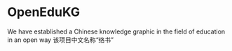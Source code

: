 # OpenEduKG
We have established a Chinese knowledge graphic in the field of education in an open way
该项目中文名称“络书”
